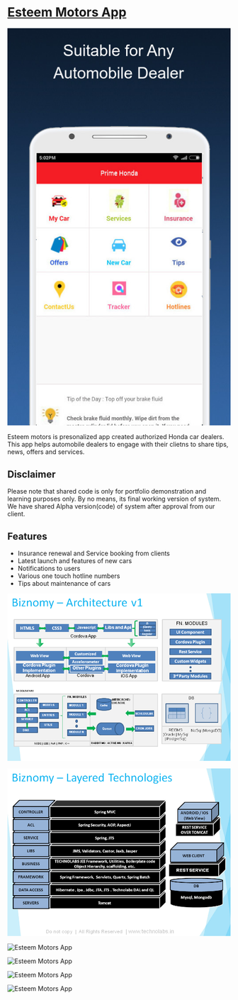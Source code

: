 # [Esteem Motors App](http://www.technolabs.in/showcase/ambulanceapp)

![Esteem Motors App](/docs/0002.jpg "Esteem Motors App")

Esteem motors is presonalized app created authorized Honda car dealers. This app helps automobile dealers to engage with their clietns to share tips, news, offers and services.

## Disclaimer
Please note that shared code is only for portfolio demonstration and learning purposes only. By no means, its final working version of system. We have shared Alpha version(code) of system after approval from our client.

## Features
+ Insurance renewal and Service booking from clients
+ Latest launch and features of new cars
+ Notifications to users
+ Various one touch hotline numbers
+ Tips about maintenance of cars

![Esteem Motors App](/docs/Slide7.png "Esteem Motors App")

![Esteem Motors App](/docs/Slide8.png "Esteem Motors App")

![Esteem Motors App](/docs/0001.png "Esteem Motors App")

![Esteem Motors App](/docs/0002.png "Esteem Motors App")

![Esteem Motors App](/docs/0003.png "Esteem Motors App")

![Esteem Motors App](/docs/0004.png "Esteem Motors App")

